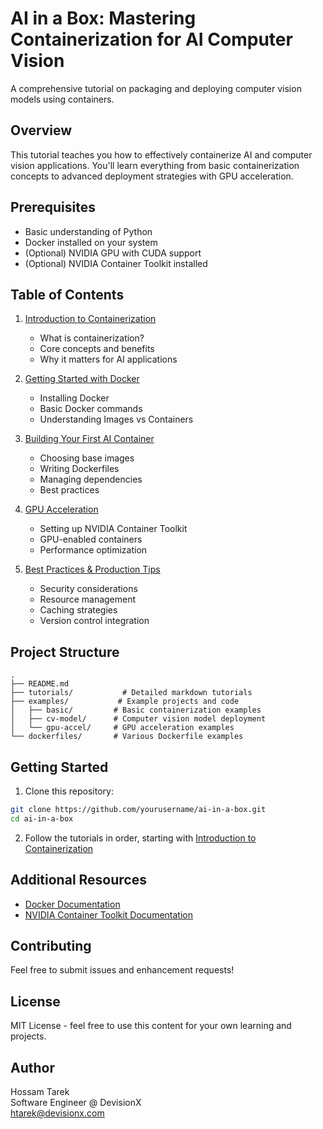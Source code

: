 # AI in a Box: Mastering Containerization for AI Computer Vision

A comprehensive tutorial on packaging and deploying computer vision models using containers.

## Overview

This tutorial teaches you how to effectively containerize AI and computer vision applications. You'll learn everything from basic containerization concepts to advanced deployment strategies with GPU acceleration.

## Prerequisites

- Basic understanding of Python
- Docker installed on your system
- (Optional) NVIDIA GPU with CUDA support
- (Optional) NVIDIA Container Toolkit installed

## Table of Contents

1. [Introduction to Containerization](tutorials/01-introduction.md)
   - What is containerization?
   - Core concepts and benefits
   - Why it matters for AI applications

2. [Getting Started with Docker](tutorials/02-docker-basics.md)
   - Installing Docker
   - Basic Docker commands
   - Understanding Images vs Containers

3. [Building Your First AI Container](tutorials/03-first-container.md)
   - Choosing base images
   - Writing Dockerfiles
   - Managing dependencies
   - Best practices

4. [GPU Acceleration](tutorials/04-gpu-acceleration.md)
   - Setting up NVIDIA Container Toolkit
   - GPU-enabled containers
   - Performance optimization

5. [Best Practices & Production Tips](tutorials/05-best-practices.md)
   - Security considerations
   - Resource management
   - Caching strategies
   - Version control integration

## Project Structure

```
.
├── README.md
├── tutorials/           # Detailed markdown tutorials
├── examples/           # Example projects and code
│   ├── basic/         # Basic containerization examples
│   ├── cv-model/      # Computer vision model deployment
│   └── gpu-accel/     # GPU acceleration examples
└── dockerfiles/       # Various Dockerfile examples
```

## Getting Started

1. Clone this repository:
```bash
git clone https://github.com/yourusername/ai-in-a-box.git
cd ai-in-a-box
```

2. Follow the tutorials in order, starting with [Introduction to Containerization](tutorials/01-introduction.md)

## Additional Resources

- [Docker Documentation](https://docs.docker.com/)
- [NVIDIA Container Toolkit Documentation](https://docs.nvidia.com/datacenter/cloud-native/container-toolkit/latest/install-guide.html)

## Contributing

Feel free to submit issues and enhancement requests!

## License

MIT License - feel free to use this content for your own learning and projects.

## Author

Hossam Tarek  
Software Engineer @ DevisionX  
htarek@devisionx.com 